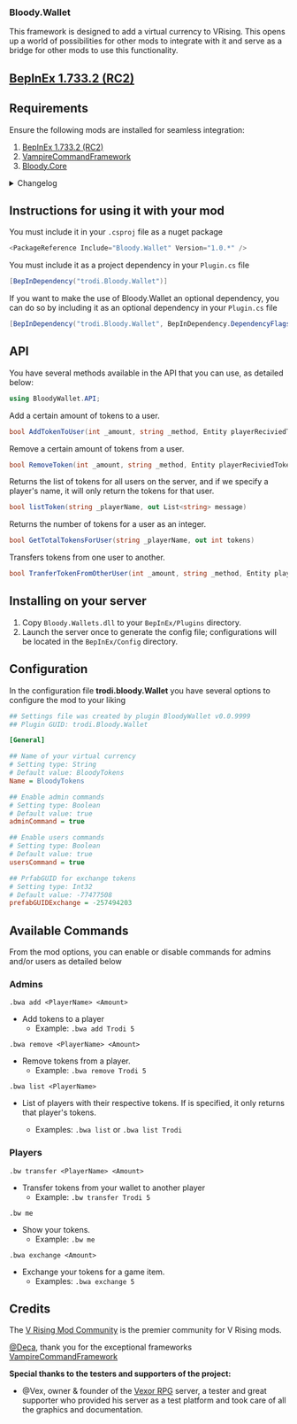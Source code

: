 ### Bloody.Wallet

This framework is designed to add a virtual currency to VRising. This opens up a world of possibilities for other mods to integrate with it and serve as a bridge for other mods to use this functionality.

## [BepInEx 1.733.2 (RC2)](https://github.com/decaprime/VRising-Modding/releases/tag/1.733.2)

## Requirements

Ensure the following mods are installed for seamless integration:

1. [BepInEx 1.733.2 (RC2)](https://github.com/decaprime/VRising-Modding/releases/tag/1.733.2)
2. [VampireCommandFramework](https://thunderstore.io/c/v-rising/p/deca/VampireCommandFramework/)
3. [Bloody.Core](https://thunderstore.io/c/v-rising/p/Trodi/BloodyCore/)

<details>
<summary>Changelog</summary>

`1.0.0`
- Updated to Oakveil

`0.1.2`
- Fixed error when you make a negative money transfer it doubles the amount in the wallet

`0.1.0`
- First Release


- 
</details>

## Instructions for using it with your mod

You must include it in your `.csproj` file as a nuget package

```c#
<PackageReference Include="Bloody.Wallet" Version="1.0.*" />
```

You must include it as a project dependency in your `Plugin.cs` file

```c#
[BepInDependency("trodi.Bloody.Wallet")]
```

If you want to make the use of Bloody.Wallet an optional dependency, you can do so by including it as an optional dependency in your `Plugin.cs` file

```c#
[BepInDependency("trodi.Bloody.Wallet", BepInDependency.DependencyFlags.SoftDependency)]
```

## API

You have several methods available in the API that you can use, as detailed below:

```c#
using BloodyWallet.API;
```

Add a certain amount of tokens to a user.

```c#
bool AddTokenToUser(int _amount, string _method, Entity playerReciviedTokens, Entity userEntityExecuteFunction, out string message)
```

Remove a certain amount of tokens from a user.

```c#
bool RemoveToken(int _amount, string _method, Entity playerReciviedTokens, Entity userEntityExecuteFunction, out string message)
```

Returns the list of tokens for all users on the server, and if we specify a player's name, it will only return the tokens for that user.

```c#
bool listToken(string _playerName, out List<string> message)
```

Returns the number of tokens for a user as an integer.

```c#
bool GetTotalTokensForUser(string _playerName, out int tokens)
```

Transfers tokens from one user to another.

```c#
bool TranferTokenFromOtherUser(int _amount, string _method, Entity playerReciviedTokens, Entity fromUserSendToken, out string message)
```

## Installing on your server

1. Copy `Bloody.Wallets.dll` to your `BepInEx/Plugins` directory.
2. Launch the server once to generate the config file; configurations will be located in the `BepInEx/Config` directory.

## Configuration

In the configuration file **trodi.bloody.Wallet** you have several options to configure the mod to your liking

```ini
## Settings file was created by plugin BloodyWallet v0.0.9999
## Plugin GUID: trodi.Bloody.Wallet

[General]

## Name of your virtual currency
# Setting type: String
# Default value: BloodyTokens
Name = BloodyTokens

## Enable admin commands
# Setting type: Boolean
# Default value: true
adminCommand = true

## Enable users commands
# Setting type: Boolean
# Default value: true
usersCommand = true

## PrfabGUID for exchange tokens
# Setting type: Int32
# Default value: -77477508
prefabGUIDExchange = -257494203
```

## Available Commands

From the mod options, you can enable or disable commands for admins and/or users as detailed below

### Admins

```ansi
.bwa add <PlayerName> <Amount>
```
- Add tokens to a player
  - Example: `.bwa add Trodi 5`

```ansi
.bwa remove <PlayerName> <Amount>
```
- Remove tokens from a player.
  - Example: `.bwa remove Trodi 5`

```ansi
.bwa list <PlayerName>
```
- List of players with their respective tokens. If <PlayerName> is specified, it only returns that player's tokens.
  - Examples: `.bwa list` or `.bwa list Trodi`

### Players

```ansi
.bw transfer <PlayerName> <Amount>
```
- Transfer tokens from your wallet to another player
  - Example: `.bw transfer Trodi 5`

```ansi
.bw me 
```
- Show your tokens.
  - Example: `.bw me`

```ansi
.bwa exchange <Amount>
```
- Exchange your tokens for a game item.
  - Examples: `.bwa exchange 5`

## Credits

The [V Rising Mod Community](https://discord.gg/vrisingmods) is the premier community for V Rising mods.

[@Deca](https://github.com/decaprime), thank you for the exceptional frameworks [VampireCommandFramework](https://github.com/decaprime/VampireCommandFramework)

**Special thanks to the testers and supporters of the project:**

- @Vex, owner & founder of the [Vexor RPG](https://discord.gg/JpVsKVvKNR) server, a tester and great supporter who provided his server as a test platform and took care of all the graphics and documentation.